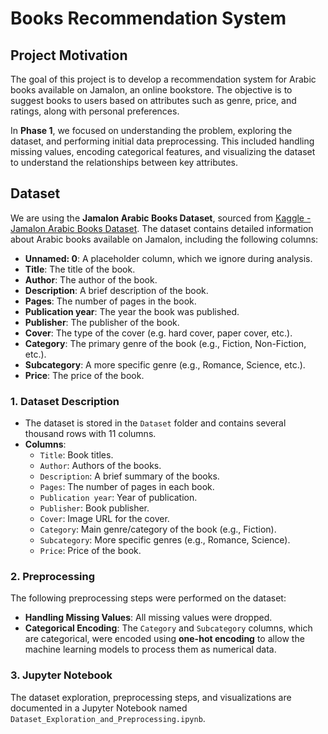 # Books Recommendation System

## Project Motivation
The goal of this project is to develop a recommendation system for Arabic books available on Jamalon, an online bookstore. The objective is to suggest books to users based on attributes such as genre, price, and ratings, along with personal preferences. 

In **Phase 1**, we focused on understanding the problem, exploring the dataset, and performing initial data preprocessing. This included handling missing values, encoding categorical features, and visualizing the dataset to understand the relationships between key attributes.

## Dataset
We are using the **Jamalon Arabic Books Dataset**, sourced from [Kaggle - Jamalon Arabic Books Dataset](https://www.kaggle.com/datasets/dareenalharthi/jamalon-arabic-books-dataset?resource=download). The dataset contains detailed information about Arabic books available on Jamalon, including the following columns:

- **Unnamed: 0**: A placeholder column, which we ignore during analysis.
- **Title**: The title of the book.
- **Author**: The author of the book.
- **Description**: A brief description of the book.
- **Pages**: The number of pages in the book.
- **Publication year**: The year the book was published.
- **Publisher**: The publisher of the book.
- **Cover**: The type of the cover (e.g. hard cover, paper cover, etc.).
- **Category**: The primary genre of the book (e.g., Fiction, Non-Fiction, etc.).
- **Subcategory**: A more specific genre (e.g., Romance, Science, etc.).
- **Price**: The price of the book.



### 1. Dataset Description
- The dataset is stored in the `Dataset` folder and contains several thousand rows with 11 columns.
- **Columns**:
  - `Title`: Book titles.
  - `Author`: Authors of the books.
  - `Description`: A brief summary of the books.
  - `Pages`: The number of pages in each book.
  - `Publication year`: Year of publication.
  - `Publisher`: Book publisher.
  - `Cover`: Image URL for the cover.
  - `Category`: Main genre/category of the book (e.g., Fiction).
  - `Subcategory`: More specific genres (e.g., Romance, Science).
  - `Price`: Price of the book.
  
### 2. Preprocessing
The following preprocessing steps were performed on the dataset:
- **Handling Missing Values**: All missing values were dropped.
- **Categorical Encoding**: The `Category` and `Subcategory` columns, which are categorical, were encoded using **one-hot encoding** to allow the machine learning models to process them as numerical data.



### 3. Jupyter Notebook
The dataset exploration, preprocessing steps, and visualizations are documented in a Jupyter Notebook named `Dataset_Exploration_and_Preprocessing.ipynb`.
